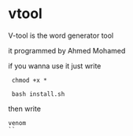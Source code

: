 # vtool

V-tool is the word generator tool

it programmed by Ahmed Mohamed

if you wanna use it just write 


```
 chmod +x *

 bash install.sh
```

then write 

```
venom
``
